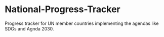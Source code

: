 # National-Progress-Tracker
Progress tracker for UN member countries implementing the agendas like SDGs and Agnda 2030.
